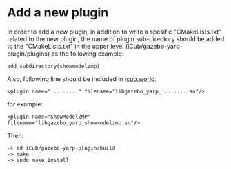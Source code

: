 # Add a new plugin

In order to add a new plugin, in addition to write a spesific "CMakeLists.txt" related to the new plugin, the name of plugin sub-directory should be added to the "CMakeLists.txt" in the upper level (iCub/gazebo-yarp-plugin/plugins) as the following example:
```
add_subdirectory(showmodelzmp)
```
Also, following line should be included in [icub.world](https://github.com/epfl-lasa/Icub_Gazebo/blob/master/world/icub.world). 
```
<plugin name="........." filename="libgazebo_yarp_.........so"/> 
```
for example: 
```
<plugin name="ShowModelZMP" filename="libgazebo_yarp_showmodelzmp.so"/> 
```
Then:
```
-> cd iCub/gazebo-yarp-plugin/build
-> make
-> sudo make install
```





